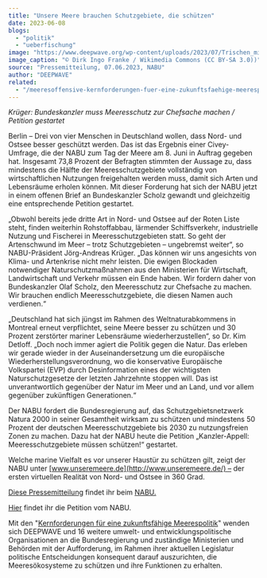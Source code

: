 ```yaml
---
title: "Unsere Meere brauchen Schutzgebiete, die schützen"
date: 2023-06-08
blogs: 
  - "politik"
  - "ueberfischung"
image: "https://www.deepwave.org/wp-content/uploads/2023/07/Trischen_mittelplate_schiff_22.08.2011_16-10-34.2011_16-10-34-scaled.jpg"
image_caption: "© Dirk Ingo Franke / Wikimedia Commons (CC BY-SA 3.0))"
source: "Pressemitteilung, 07.06.2023, NABU"
author: "DEEPWAVE"
related: 
  - "/meeresoffensive-kernforderungen-fuer-eine-zukunftsfaehige-meerespolitik/"
---
```


_Krüger: Bundeskanzler muss Meeresschutz zur Chefsache machen / Petition gestartet_

Berlin – Drei von vier Menschen in Deutschland wollen, dass Nord- und Ostsee besser geschützt werden. Das ist das Ergebnis einer Civey-Umfrage, die der NABU zum Tag der Meere am 8. Juni in Auftrag gegeben hat. Insgesamt 73,8 Prozent der Befragten stimmten der Aussage zu, dass mindestens die Hälfte der Meeresschutzgebiete vollständig von wirtschaftlichen Nutzungen freigehalten werden muss, damit sich Arten und Lebensräume erholen können. Mit dieser Forderung hat sich der NABU jetzt in einem offenen Brief an Bundeskanzler Scholz gewandt und gleichzeitig eine entsprechende Petition gestartet.

„Obwohl bereits jede dritte Art in Nord- und Ostsee auf der Roten Liste steht, finden weiterhin Rohstoffabbau, lärmender Schiffsverkehr, industrielle Nutzung und Fischerei in Meeresschutzgebieten statt. So geht der Artenschwund im Meer – trotz Schutzgebieten – ungebremst weiter“, so NABU-Präsident Jörg-Andreas Krüger. „Das können wir uns angesichts von Klima- und Artenkrise nicht mehr leisten. Die ewigen Blockaden notwendiger Naturschutzmaßnahmen aus den Ministerien für Wirtschaft, Landwirtschaft und Verkehr müssen ein Ende haben. Wir fordern daher von Bundeskanzler Olaf Scholz, den Meeresschutz zur Chefsache zu machen. Wir brauchen endlich Meeresschutzgebiete, die diesen Namen auch verdienen.“

„Deutschland hat sich jüngst im Rahmen des Weltnaturabkommens in Montreal erneut verpflichtet, seine Meere besser zu schützen und 30 Prozent zerstörter mariner Lebensräume wiederherzustellen“, so Dr. Kim Detloff. „Doch noch immer agiert die Politik gegen die Natur. Das erleben wir gerade wieder in der Auseinandersetzung um die europäische Wiederherstellungsverordnung, wo die konservative Europäische Volkspartei (EVP) durch Desinformation eines der wichtigsten Naturschutzgesetze der letzten Jahrzehnte stoppen will. Das ist unverantwortlich gegenüber der Natur im Meer und an Land, und vor allem gegenüber zukünftigen Generationen.“

Der NABU fordert die Bundesregierung auf, das Schutzgebietsnetzwerk Natura 2000 in seiner Gesamtheit wirksam zu schützen und mindestens 50 Prozent der deutschen Meeresschutzgebiete bis 2030 zu nutzungsfreien Zonen zu machen. Dazu hat der NABU heute die Petition „Kanzler-Appell: Meeresschutzgebiete müssen schützen!“ gestartet.

Welche marine Vielfalt es vor unserer Haustür zu schützen gilt, zeigt der NABU unter [www.unseremeere.de](http://www.unseremeere.de/) – der ersten virtuellen Realität von Nord- und Ostsee in 360 Grad.

[Diese Pressemitteilung](https://www.nabu.de/presse/pressemitteilungen/index.php?popup=true&show=38002&db=presseservice) findet ihr beim [NABU.](https://www.nabu.de/)

[Hier](https://mitmachen.nabu.de/de/meeresschutz?utm_source=website&utm_medium=link&utm_campaign=nabu) findet ihr die Petition vom NABU.

Mit den "[Kernforderungen für eine zukunftsfähige Meerespolitik](https://www.deepwave.org/meeresoffensive-kernforderungen-fuer-eine-zukunftsfaehige-meerespolitik/)" wenden sich DEEPWAVE und 16 weitere umwelt- und entwicklungspolitische Organisationen an die Bundesregierung und zuständige Ministerien und Behörden mit der Aufforderung, im Rahmen ihrer aktuellen Legislatur politische Entscheidungen konsequent darauf auszurichten, die Meeresökosysteme zu schützen und ihre Funktionen zu erhalten.
